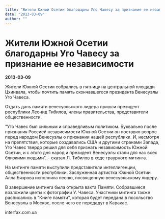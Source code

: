 ```yaml
---
title: "Жители Южной Осетии благодарны Уго Чавесу за признание ее независимости"
date: "2013-03-09"
author: ""
---
```


# Жители Южной Осетии благодарны Уго Чавесу за признание ее независимости

**2013-03-09** 

Жители Южной Осетии собрались в пятницу на центральной площади Цхинвала, чтобы почтить память скончавшегося президента Венесуэлы Уго Чавеса.

Отдать дань памяти венесуэльского лидера пришли президент республики Леонид Тибилов, члены правительства, представители общественности.

"Уго Чавес был сильным и справедливым политиком. Буквально после признания Россией независимости Южной Осетии он поставил вопрос перед народом Венесуэлы о признании нашей республики. И, несмотря на препятствия, которые создавались США и другими странами Запада, Уго Чавес твердо решил для себя признать независимость Южной Осетии, и с этого дня народ и президент Венесуэлы стали для нас всех близкими людьми", - сказал Л. Тибилов в ходе траурного митинга.



На митинге памяти выступили представители интеллигенции, общественности республики. Заслуженная артистка Южной Осетии Алла Бязрова исполнила песню, посвященную венесуэльскому лидеру.



В завершение митинга была открыта вахта Памяти. Собравшиеся возложили цветы к фотографии У. Чавеса. Участники митинга также расписались в "Книге памяти", которая будет передана в посольство Венесуэлы в Москве, после чего ее передадут в Каракас.

interfax.com.ua